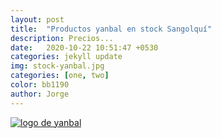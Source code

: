 ```yaml
---
layout: post
title:  "Productos yanbal en stock Sangolquí"
description: Precios...
date:   2020-10-22 10:51:47 +0530
categories: jekyll update
img: stock-yanbal.jpg
categories: [one, two]
color: bb1190
author: Jorge
---
```


[logo2]: https://raw.githubusercontent.com/Betty-C/bef/gh-pages/assets/img/sitio.jpg
[yanbal]: https://betty-c.github.io/bef/ "clic para visitar Stock Betty"
[![logo de yanbal][logo2]][yanbal]
